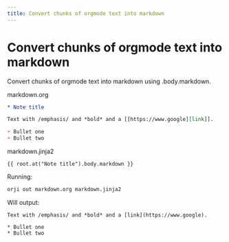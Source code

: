 ```yaml
---
title: Convert chunks of orgmode text into markdown
---
```

# Convert chunks of orgmode text into markdown


Convert chunks of orgmode text into markdown using .body.markdown.





markdown.org
```markdown.org
* Note title

Text with /emphasis/ and *bold* and a [[https://www.google][link]].

+ Bullet one
+ Bullet two

```


markdown.jinja2
```markdown.jinja2
{{ root.at("Note title").body.markdown }}

```




Running:
```bash
orji out markdown.org markdown.jinja2
```

Will output:
```
Text with /emphasis/ and *bold* and a [link](https://www.google).

* Bullet one
* Bullet two

```
